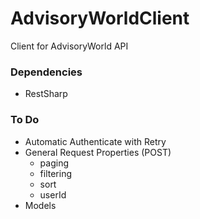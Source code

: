 # AdvisoryWorldClient
Client for AdvisoryWorld API

### Dependencies
- RestSharp

### To Do
- Automatic Authenticate with Retry
- General Request Properties (POST)
  - paging
  - filtering
  - sort
  - userId
- Models
